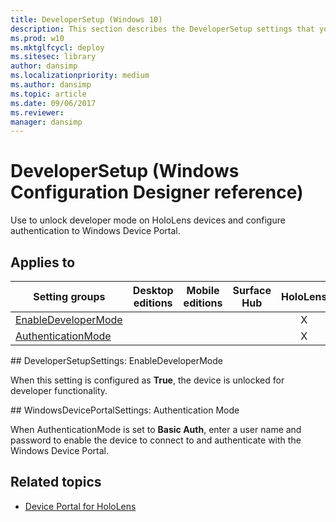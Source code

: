 ```yaml
---
title: DeveloperSetup (Windows 10)
description: This section describes the DeveloperSetup settings that you can configure in provisioning packages for Windows 10 using Windows Configuration Designer.
ms.prod: w10
ms.mktglfcycl: deploy
ms.sitesec: library
author: dansimp
ms.localizationpriority: medium
ms.author: dansimp
ms.topic: article
ms.date: 09/06/2017
ms.reviewer: 
manager: dansimp
---
```


# DeveloperSetup (Windows Configuration Designer reference)

Use to unlock developer mode on HoloLens devices and configure authentication to Windows Device Portal.

## Applies to

| Setting groups  | Desktop editions | Mobile editions | Surface Hub | HoloLens | IoT Core |
| --- | :---: | :---: | :---: | :---: | :---: |
| [EnableDeveloperMode](#enabledevelopermode) |   |  |  | X |  |
| [AuthenticationMode](#authenticationmode) |   |  |  | X |  |


<span id="enabledevelopermode" />
## DeveloperSetupSettings: EnableDeveloperMode

When this setting is configured as **True**, the device is unlocked for developer functionality.

<span id="authenticationmode" />
## WindowsDevicePortalSettings: Authentication Mode

When AuthenticationMode is set to **Basic Auth**, enter a user name and password to enable the device to connect to and authenticate with the Windows Device Portal.

## Related topics

- [Device Portal for HoloLens](/windows/uwp/debug-test-perf/device-portal-hololens)